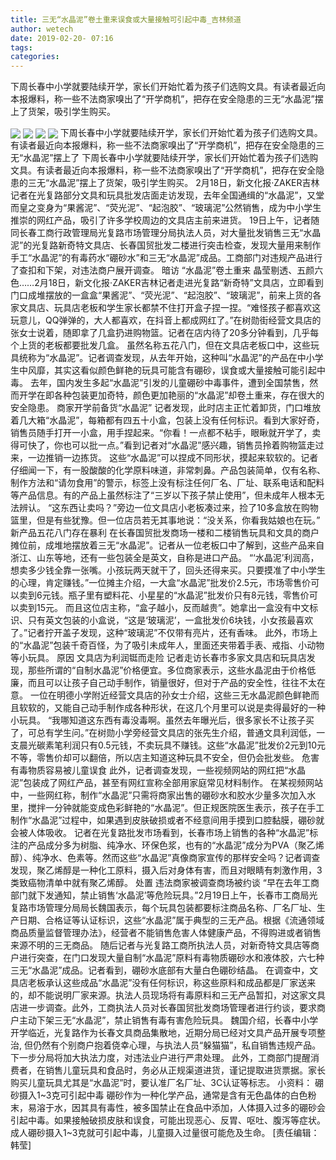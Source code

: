 ```yaml
---
title: 三无“水晶泥”卷土重来误食或大量接触可引起中毒_吉林频道
author: wetech
date: 2019-02-20- 07:16
tags: 
categories: 
---
```

下周长春中小学就要陆续开学，家长们开始忙着为孩子们选购文具。有读者最近向本报爆料，称一些不法商家嗅出了“开学商机”，把存在安全隐患的三无“水晶泥”摆上了货架，吸引学生购买。
<!-- more -->
                
<img align="center" border="0" src="http://p1.ifengimg.com/a/2019_08/6aed05590992db5_size21_w248_h270.jpg" />
                
<img align="center" border="0" src="http://p2.ifengimg.com/a/2019_08/6cba248c78e4888_size18_w410_h230.jpg" />
            
<img align="center" border="0" src="http://p3.ifengimg.com/a/2019_08/62f9b68bd2319b5_size26_w410_h252.jpg" />
<img align="center" border="0" src="http://p2.ifengimg.com/a/2016/0810/204c433878d5cf9size1_w16_h16.png" />
下周长春中小学就要陆续开学，家长们开始忙着为孩子们选购文具。有读者最近向本报爆料，称一些不法商家嗅出了“开学商机”，把存在安全隐患的三无“水晶泥”摆上了
下周长春中小学就要陆续开学，家长们开始忙着为孩子们选购文具。有读者最近向本报爆料，称一些不法商家嗅出了“开学商机”，把存在安全隐患的三无“水晶泥”摆上了货架，吸引学生购买。
2月18日，新文化报·ZAKER吉林记者在光复路部分文具和玩具批发店面走访发现，去年全国通缉的“水晶泥”，又堂而皇之变身为“果酱泥”、“荧光泥”、“起泡胶”、“玻璃泥”公然销售，成为中小学生推崇的网红产品，吸引了许多学校周边的文具店主前来进货。
19日上午，记者随同长春工商行政管理局光复路市场管理分局执法人员，对大量批发销售三无“水晶泥”的光复路新奇特文具店、长春国贸批发二楼进行突击检查，发现大量用来制作手工“水晶泥”的有毒药水“硼砂水”和三无“水晶泥”成品。工商部门对违规产品进行了查扣和下架，对违法商户展开调查。
暗访
“水晶泥”卷土重来
晶莹剔透、五颜六色……2月18日，新文化报·ZAKER吉林记者走进光复路“新奇特”文具店，立即看到门口成堆摆放的一盒盒“果酱泥”、“荧光泥”、“起泡胶”、“玻璃泥”，前来上货的各家文具店、玩具店老板和学生家长都禁不住打开盒子捏一捏。“难怪孩子都喜欢这玩意儿，QQ弹弹的，大人都喜欢，在抖音上都成网红了。”在树勋街经营文具店的张女士说着，随即拿了几盒扔进购物篮。记者在店内待了20多分钟看到，几乎每个上货的老板都要批发几盒。
虽然名称五花八门，但在文具店老板口中，这些玩具统称为“水晶泥”。记者调查发现，从去年开始，这种叫“水晶泥”的产品在中小学生中风靡，其实这看似颜色鲜艳的玩具可能含有硼砂，误食或大量接触可能引起中毒。
去年，国内发生多起“水晶泥”引发的儿童硼砂中毒事件，遭到全国禁售，然而开学在即各种包装更加奇特，颜色更加艳丽的“水晶泥”却卷土重来，存在很大的安全隐患。
商家开学前备货“水晶泥”
记者发现，此时店主正忙着卸货，门口堆放着几大箱“水晶泥”，每箱都有四五十小盒，包装上没有任何标识。看到大家好奇，销售员随手打开一小盒，用手捏起来。“你看！一点都不粘手，眼瞅就开学了，卖得可快了，你也可以批一点。”看到记者对“水晶泥”感兴趣，销售员拎着购物篮走过来，一边推销一边拣货。
这些“水晶泥”可以捏成不同形状，摸起来软软的。记者仔细闻一下，有一股酸酸的化学原料味道，非常刺鼻。产品包装简单，仅有名称、制作方法和“请勿食用”的警示，标签上没有标注任何厂名、厂址、联系电话和配料等产品信息。有的产品上虽然标注了“三岁以下孩子禁止使用”，但未成年人根本无法辨认。
“这东西让卖吗？”旁边一位文具店小老板凑过来，捡了10多盒放在购物篮里，但是有些犹豫。但一位店员若无其事地说：“没关系，你看我姑娘也在玩。”
新产品五花八门存在暴利
在长春国贸批发商场一楼和二楼销售玩具和文具的商户摊位前，成堆地摆放着三无“水晶泥”。记者从一位老板口中了解到，这些产品来自浙江、山东等地，还有一些包装全是英文，自称是进口产品。
“‘水晶泥’利润高，想卖多少钱全靠一张嘴。小孩玩两天就干了，回头还得来买。只要摸准了中小学生的心理，肯定赚钱。”一位摊主介绍，一大盒“水晶泥”批发价2.5元，市场零售价可以卖到6元钱。瓶子里有塑料花、小星星的“水晶泥”批发价只有8元钱，零售价可以卖到15元。
而且这位店主称，“盒子越小，反而越贵”。她拿出一盒没有中文标识、只有英文包装的小盒说，“这是‘玻璃泥’，一盒批发价6块钱，小女孩最喜欢了。”记者拧开盖子发现，这种“玻璃泥”不仅带有亮片，还有香味。
此外，市场上的“水晶泥”包装千奇百怪，为了吸引未成年人，里面还夹带着手表、戒指、小动物等小玩具。
原因
文具店为利润铤而走险
记者走访长春市多家文具店和玩具店发现，那些所谓的“自制水晶泥”价格便宜。多位商家表示，这些水晶泥由于价格低廉，而且可以让孩子自己动手制作，销量很好，但对于产品的安全性，往往不太在意。
一位在明德小学附近经营文具店的孙女士介绍，这些三无水晶泥颜色鲜艳而且软软的，又能自己动手制作成各种形状，在这几个月里可以说是卖得最好的一种小玩具。
“我哪知道这东西有毒没毒啊。虽然去年曝光后，很多家长不让孩子买了，可总有学生问。”在树勋小学旁经营文具店的张先生介绍，普通文具利润低，一支晨光碳素笔利润只有0.5元钱，不卖玩具不赚钱。这些“水晶泥”批发价2元到10元不等，零售价却可以翻倍，所以店主知道这种玩具不安全，但仍会批发些。
危害
有毒物质容易被儿童误食
此外，记者调查发现，一些视频网站的网红把“水晶泥”包装成了网红产品，甚至有网红宣称全部用家庭常见材料制作。
在某视频网站中，一些网红称，制作“水晶泥”只需将商家出售的硼砂水和胶水少量多次加入水里，搅拌一分钟就能变成色彩鲜艳的“水晶泥”。但正规医院医生表示，孩子在手工制作“水晶泥”过程中，如果遇到皮肤破损或者不经意间用手摸到口腔黏膜，硼砂就会被人体吸收。
记者在光复路批发市场看到，长春市场上销售的各种“水晶泥”标注的产品成分多为树脂、纯净水、环保色浆，也有的“水晶泥”成分为PVA（聚乙烯醇）、纯净水、色素等。然而这些“水晶泥”真像商家宣传的那样安全吗？记者调查发现，聚乙烯醇是一种化工原料，摄入后对身体有害，而且对眼睛有刺激作用，3类致癌物清单中就有聚乙烯醇。
处置
违法商家被调查商场被约谈
“早在去年工商部门就下发通知，禁止销售‘水晶泥’等危险玩具。”2月19日上午，长春市工商局光复路市场管理分局局长魏国表示，每个玩具包装都要标注商品名称、厂名厂址、生产日期、合格证等认证标识，这些“水晶泥”属于典型的三无产品。根据《流通领域商品质量监督管理办法》，经营者不能销售危害人体健康产品，不得购进或者销售来源不明的三无商品。
随后记者与光复路工商所执法人员，对新奇特文具店等商户进行突查，在门口发现大量自制“水晶泥”原料有毒物质硼砂水和液体胶，六七种三无“水晶泥”成品。记者看到，硼砂水底部有大量白色硼砂结晶。
在调查中，文具店老板承认这些成品“水晶泥”没有任何标识，称这些原料和成品都是厂家送来的，却不能说明厂家来源。执法人员现场将有毒原料和三无产品暂扣，对这家文具店进一步调查。此外，工商执法人员对长春国贸批发商场管理者进行约谈，要求商户主动下架三无“水晶泥”，禁止销售有毒有害危险玩具。
魏国介绍，长春中小学开学临近，光复路作为长春文具商品集散地，近期分局已经对文具产品开展专项整治, 但仍然有个别商户抱着侥幸心理，与执法人员“躲猫猫”，私自销售违规产品。下一步分局将加大执法力度，对违法业户进行严肃处理。
此外，工商部门提醒消费者，在销售儿童玩具和食品时，务必从正规渠道进货，谨记提取进货票据。家长购买儿童玩具尤其是“水晶泥”时，要认准厂名厂址、3C认证等标志。
小资料：
硼砂摄入1~3克可引起中毒
硼砂作为一种化学产品，通常是含有无色晶体的白色粉末，易溶于水，因其具有毒性，被多国禁止在食品中添加，人体摄入过多的硼砂会引起中毒。如果接触破损皮肤和误食，可能出现恶心、反胃、呕吐、腹泻等症状。成人硼砂摄入1~3克就可引起中毒，儿童摄入过量很可能危及生命。
[责任编辑：韩莹]
            
